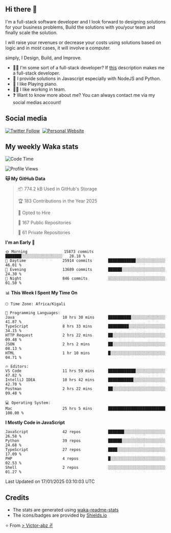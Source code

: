 ## Hi there 👋
I'm a full-stack software developer and I look forward to designing solutions for your business problems, Build the solutions with you/your team and finally scale the solution.

I will raise your revenues or decrease your costs using solutions based on logic and in most cases, it will involve a computer.

simply, I Design, Build, and Improve.

- 👨‍💻 I'm some sort of a full-stack developer? If [this](https://www.w3schools.com/whatis/whatis_fullstack.asp) description makes me a full-stack developer.
- 🌱 I provide solutions in Javascript especially with NodeJS and Python. 
- 🎹 I like Playing piano.
- 👯‍♀️ I like working in team.
- ❓ Want to know more about me? You can always contact me via my social medias account!

## Social media
[![Twitter Follow](https://img.shields.io/twitter/follow/vicky_abz?color=%231DA1F2&label=Twitter&style=for-the-badge&logo=twitter&logoColor=ffffff)](https://twitter.com/vicky_abz)
‎‎ [![Personal Website](https://img.shields.io/static/v1?label=visit&message=victor-abz.com&color=%235F021F&style=for-the-badge)](https://victor-abz.com/)

## My weekly Waka stats
<!--START_SECTION:waka-->
![Code Time](http://img.shields.io/badge/Code%20Time-1%2C037%20hrs%2046%20mins-blue)

![Profile Views](http://img.shields.io/badge/Profile%20Views-6-blue)

**🐱 My GitHub Data** 

> 📦 774.2 kB Used in GitHub's Storage 
 > 
> 🏆 183 Contributions in the Year 2025
 > 
> 💼 Opted to Hire
 > 
> 📜 167 Public Repositories 
 > 
> 🔑 61 Private Repositories 
 > 
**I'm an Early 🐤** 

```text
🌞 Morning                15873 commits       ███████░░░░░░░░░░░░░░░░░░   28.18 % 
🌆 Daytime                25914 commits       ████████████░░░░░░░░░░░░░   46.01 % 
🌃 Evening                13689 commits       ██████░░░░░░░░░░░░░░░░░░░   24.30 % 
🌙 Night                  846 commits         ░░░░░░░░░░░░░░░░░░░░░░░░░   01.50 % 
```


📊 **This Week I Spent My Time On** 

```text
🕑︎ Time Zone: Africa/Kigali

💬 Programming Languages: 
Java                     10 hrs 30 mins      ██████████░░░░░░░░░░░░░░░   41.87 % 
TypeScript               8 hrs 33 mins       █████████░░░░░░░░░░░░░░░░   34.15 % 
HTTP Request             2 hrs 22 mins       ██░░░░░░░░░░░░░░░░░░░░░░░   09.48 % 
JSON                     2 hrs 2 mins        ██░░░░░░░░░░░░░░░░░░░░░░░   08.13 % 
HTML                     1 hr 10 mins        █░░░░░░░░░░░░░░░░░░░░░░░░   04.71 % 

🔥 Editors: 
VS Code                  11 hrs 59 mins      ████████████░░░░░░░░░░░░░   47.82 % 
IntelliJ IDEA            10 hrs 42 mins      ███████████░░░░░░░░░░░░░░   42.70 % 
Postman                  2 hrs 22 mins       ██░░░░░░░░░░░░░░░░░░░░░░░   09.48 % 

💻 Operating System: 
Mac                      25 hrs 5 mins       █████████████████████████   100.00 % 
```

**I Mostly Code in JavaScript** 

```text
JavaScript               42 repos            ███████░░░░░░░░░░░░░░░░░░   26.58 % 
Python                   39 repos            ██████░░░░░░░░░░░░░░░░░░░   24.68 % 
TypeScript               27 repos            ████░░░░░░░░░░░░░░░░░░░░░   17.09 % 
PHP                      4 repos             █░░░░░░░░░░░░░░░░░░░░░░░░   02.53 % 
Shell                    2 repos             ░░░░░░░░░░░░░░░░░░░░░░░░░   01.27 % 
```




 Last Updated on 17/01/2025 03:10:03 UTC
<!--END_SECTION:waka-->

## Credits
- The stats are generated using [waka-readme-stats](https://github.com/anmol098/waka-readme-stats)
- The icons/badges are provided by [Shields.io](https://shields.io/)

⭐️ From [> Victor-abz ✌](https://victor-abz.com/)
